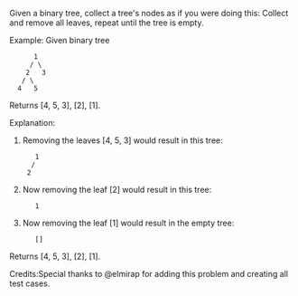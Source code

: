 Given a binary tree, collect a tree's nodes as if you were doing this: Collect and remove all leaves, repeat until the tree is empty.



Example:
Given binary tree 

          1
         / \
        2   3
       / \     
      4   5    



Returns [4, 5, 3], [2], [1].



Explanation:

1. Removing the leaves [4, 5, 3] would result in this tree:

          1
         / 
        2          



2. Now removing the leaf [2] would result in this tree:

          1          



3. Now removing the leaf [1] would result in the empty tree:

          []         




Returns [4, 5, 3], [2], [1].


Credits:Special thanks to @elmirap for adding this problem and creating all test cases.